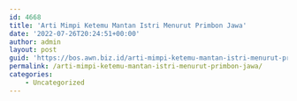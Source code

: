```yaml
---
id: 4668
title: 'Arti Mimpi Ketemu Mantan Istri Menurut Primbon Jawa'
date: '2022-07-26T20:24:51+00:00'
author: admin
layout: post
guid: 'https://bos.awn.biz.id/arti-mimpi-ketemu-mantan-istri-menurut-primbon-jawa/'
permalink: /arti-mimpi-ketemu-mantan-istri-menurut-primbon-jawa/
categories:
    - Uncategorized
---
```


